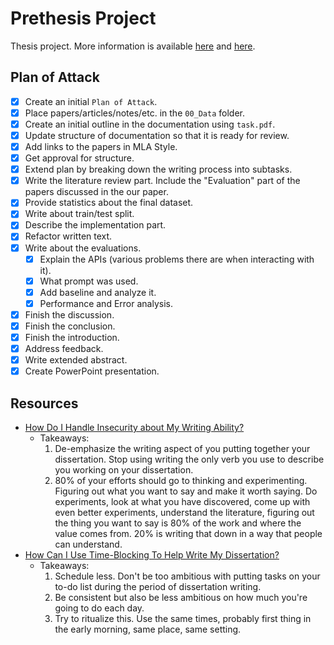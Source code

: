 # Prethesis Project

Thesis project. More information is available [here](https://ci.fmi.uni-sofia.bg/) and [here](https://dse.fmi.uni-sofia.bg/graduation-bg.htm).

## Plan of Attack

- [X] Create an initial `Plan of Attack`.
- [X] Place papers/articles/notes/etc. in the `00_Data` folder.
- [X] Create an initial outline in the documentation using `task.pdf`.
- [X] Update structure of documentation so that it is ready for review.
- [X] Add links to the papers in MLA Style.
- [X] Get approval for structure.
- [X] Extend plan by breaking down the writing process into subtasks.
- [X] Write the literature review part. Include the "Evaluation" part of the papers discussed in the our paper.
- [X] Provide statistics about the final dataset.
- [X] Write about train/test split.
- [X] Describe the implementation part.
- [X] Refactor written text.
- [X] Write about the evaluations.
  - [X] Explain the APIs (various problems there are when interacting with it).
  - [X] What prompt was used.
  - [X] Add baseline and analyze it.
  - [X] Performance and Error analysis.
- [X] Finish the discussion.
- [X] Finish the conclusion.
- [X] Finish the introduction.
- [X] Address feedback.
- [X] Write extended abstract.
- [X] Create PowerPoint presentation.

## Resources

- [How Do I Handle Insecurity about My Writing Ability?](https://www.youtube.com/watch?v=6L0WP3Kjn7o)
  - Takeaways:
    1. De-emphasize the writing aspect of you putting together your dissertation. Stop using writing the only verb you use to describe you working on your dissertation.
    2. 80% of your efforts should go to thinking and experimenting. Figuring out what you want to say and make it worth saying. Do experiments, look at what you have discovered, come up with even better experiments, understand the literature, figuring out the thing you want to say is 80% of the work and where the value comes from. 20% is writing that down in a way that people can understand.
- [How Can I Use Time-Blocking To Help Write My Dissertation?](https://www.youtube.com/watch?v=8XFC034DvKk)
  - Takeaways:
    1. Schedule less. Don't be too ambitious with putting tasks on your to-do list during the period of dissertation writing.
    2. Be consistent but also be less ambitious on how much you're going to do each day.
    3. Try to ritualize this. Use the same times, probably first thing in the early morning, same place, same setting.
